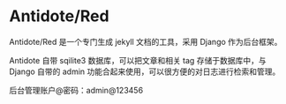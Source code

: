 Antidote/Red
============

Antidote/Red 是一个专门生成 jekyll 文档的工具，采用 Django 作为后台框架。

Antidote 自带 sqilite3 数据库，可以把文章和相关 tag 存储于数据库中，与 Django 自带的 admin 功能合起来使用，可以很方便的对日志进行检索和管理。

后台管理账户@密码：admin@123456
